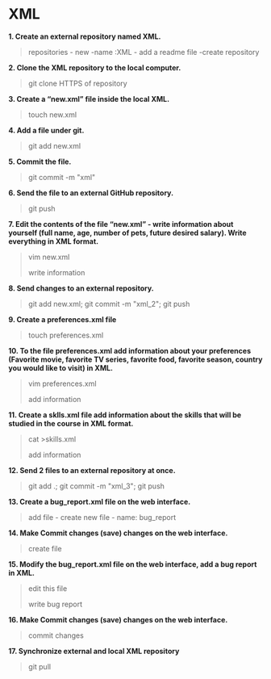 # XML
 **1. Create an external repository named XML.**
 > repositories - new -name :XML - add a readme file -create repository
 
 **2. Clone the XML repository to the local computer.**
 > git clone HTTPS of repository
 
 **3. Create a “new.xml” file inside the local XML.**
 > touch new.xml
 
 **4. Add a file under git.**
 > git add new.xml
 
 **5. Commit the file.**
 > git commit -m "xml"
 
 **6. Send the file to an external GitHub repository.**
 > git push
 
 **7. Edit the contents of the file “new.xml” - write information about yourself (full name, age, number of pets, future desired salary). Write everything in XML format.**
 > vim new.xml
 >
 > write information
 
 **8. Send changes to an external repository.**
 > git add new.xml; git commit -m "xml_2"; git push
 
 **9. Create a preferences.xml file**
 > touch preferences.xml
 
 **10. To the file preferences.xml add information about your preferences (Favorite movie, favorite TV series, favorite food, favorite season, country you would like to visit) in XML.**
 > vim preferences.xml
 >
 > add information
 
 **11. Create a sklls.xml file add information about the skills that will be studied in the course in XML format.**
 > cat >skills.xml
 >
 > add information
 
 **12. Send 2 files to an external repository at once.**
 > git add .; git commit -m "xml_3"; git push
 
 **13. Create a bug_report.xml file on the web interface.**
 > add file - create new file - name: bug_report
 
 **14. Make Commit changes (save) changes on the web interface.**
 > create file
 
 **15. Modify the bug_report.xml file on the web interface, add a bug report in XML.**
 > edit this file
 >
 > write bug report
 
 **16. Make Commit changes (save) changes on the web interface.**
 > commit changes
 
 **17. Synchronize external and local XML repository**
 > git pull
 

